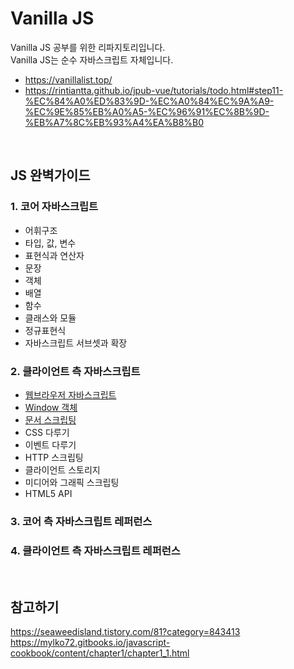 # Vanilla JS
Vanilla JS 공부를 위한 리파지토리입니다.</br>
Vanilla JS는 순수 자바스크립트 자체입니다.
* https://vanillalist.top/
* https://rintiantta.github.io/jpub-vue/tutorials/todo.html#step11-%EC%84%A0%ED%83%9D-%EC%A0%84%EC%9A%A9-%EC%9E%85%EB%A0%A5-%EC%96%91%EC%8B%9D-%EB%A7%8C%EB%93%A4%EA%B8%B0
</br>

## JS 완벽가이드
### 1. 코어 자바스크립트
* 어휘구조
* 타입, 값, 변수
* 표현식과 연산자
* 문장
* 객체
* 배열
* 함수
* 클래스와 모듈
* 정규표현식
* 자바스크립트 서브셋과 확장

### 2. 클라이언트 측 자바스크립트
* <a href="https://github.com/khe0124/Vanilla-JS/blob/master/%ED%81%B4%EB%9D%BC%EC%9D%B4%EC%96%B8%ED%8A%B8%20%EC%B8%A1%20%EC%9E%90%EB%B0%94%EC%8A%A4%ED%81%AC%EB%A6%BD%ED%8A%B8/01_%EC%9B%B9%EB%B8%8C%EB%9D%BC%EC%9A%B0%EC%A0%80%EC%9D%98%20%EC%9E%90%EB%B0%94%EC%8A%A4%ED%81%AC%EB%A6%BD%ED%8A%B8.md">웹브라우저 자바스크립트</a>
* <a href="https://github.com/khe0124/Vanilla-JS/blob/master/%ED%81%B4%EB%9D%BC%EC%9D%B4%EC%96%B8%ED%8A%B8%20%EC%B8%A1%20%EC%9E%90%EB%B0%94%EC%8A%A4%ED%81%AC%EB%A6%BD%ED%8A%B8/02_Window%20%EA%B0%9D%EC%B2%B4.md">Window 객체</a>
* <a href="https://github.com/khe0124/Vanilla-JS/blob/master/%ED%81%B4%EB%9D%BC%EC%9D%B4%EC%96%B8%ED%8A%B8%20%EC%B8%A1%20%EC%9E%90%EB%B0%94%EC%8A%A4%ED%81%AC%EB%A6%BD%ED%8A%B8/03_%EB%AC%B8%EC%84%9C%20%EC%8A%A4%ED%81%AC%EB%A6%BD%ED%8C%85.md">문서 스크립팅</a>
* CSS 다루기
* 이벤트 다루기
* HTTP 스크립팅
* 클라이언트 스토리지
* 미디어와 그래픽 스크립팅
* HTML5 API

### 3. 코어 측 자바스크립트 레퍼런스
### 4. 클라이언트 측 자바스크립트 레퍼런스

</br>

## 참고하기

https://seaweedisland.tistory.com/81?category=843413 </br>
https://mylko72.gitbooks.io/javascript-cookbook/content/chapter1/chapter1_1.html
